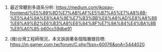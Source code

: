 1. 最近常聽到多語系分析: https://medium.com/jkopay-frontend/%E5%89%8D%E7%AB%AF%E5%B7%A5%E7%A8%8B-%E5%A4%9A%E8%AA%9E%E7%B3%BB%E8%A8%AD%E8%A8%88%E8%A9%B2%E6%B3%A8%E6%84%8F%E7%9A%84%E4%BA%8B%E9%A0%85-b60cc59dbe91

2. (推)台灣工程師現況，本文訴說著各個階層跟目標: https://m.gamer.com.tw/forum/C.php?bsn=60076&snA=5444020